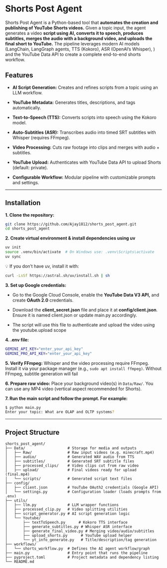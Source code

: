 # Shorts Post Agent

Shorts Post Agent is a Python-based tool that **automates the creation and publishing of YouTube Shorts videos.** Given a topic input, the agent generates a video **script using AI, converts it to speech, produces subtitles, merges the audio with a background video, and uploads the final short to YouTube.** The pipeline leverages modern AI models (LangChain, LangGraph agents, TTS (Kokoro), ASR (OpenAI’s Whisper), ) and the YouTube Data API to create a complete end-to-end shorts workflow.

## Features

- **AI Script Generation:** Creates and refines scripts from a topic using an LLM workflow.

- **YouTube Metadata:** Generates titles, descriptions, and tags automatically.

- **Text-to-Speech (TTS):** Converts scripts into speech using the Kokoro model.

- **Auto-Subtitles (ASR):** Transcribes audio into timed SRT subtitles with Whisper (requires FFmpeg).

- **Video Processing:** Cuts raw footage into clips and merges with audio + subtitles.

- **YouTube Upload:** Authenticates with YouTube Data API to upload Shorts (default: private).

- **Configurable Workflow:** Modular pipeline with customizable prompts and settings.

---

## Installation

**1. Clone the repository:**

```bash
git clone https://github.com/Ajay1812/shorts_post_agent.git
cd shorts_post_agent
```

**2. Create virtual environment & install dependencies using uv**

```bash
uv init
source .venv/bin/activate  # On Windows use: .venv\Scripts\activate
uv sync
```

💡 If you don’t have uv, install it with:

```bash
curl -LsSf https://astral.sh/uv/install.sh | sh
```

**3. Set up Google credentials:**

- Go to the Google Cloud Console, enable the **YouTube Data V3 API,** and create **OAuth 2.0** credentials.

- Download the **client_secret.json** file and place it at **config/client.json**. Ensure it is named client.json or update main.py accordingly.

- The script will use this file to authenticate and upload the video using the youtube.upload scope

**4. .env file:**

```bash
GEMINI_API_KEY="enter_your_api_key"
GEMINI_PRO_API_KEY="enter_your_api_key"
```

**5. Verify FFmpeg:**
Whisper and the video processing require FFmpeg. Install it via your package manager (e.g., `sudo apt install ffmpeg)`. Without FFmpeg, subtitle generation will fail

**6. Prepare raw video:**
Place your background video(s) in `Data/Raw/`. You can use any MP4 video (vertical aspect recommended for Shorts).

**7. Run the main script and follow the prompt. For example:**

```bash
$ python main.py
Enter your topic: What are OLAP and OLTP systems?
```

---

## Project Structure

```
shorts_post_agent/
├── Data/                   # Storage for media and outputs
│   ├── Raw/                # Raw input videos (e.g. minecraft.mp4)
│   ├── audio/              # Generated WAV audio from TTS
│   ├── subtitles/          # Generated SRT subtitle files
│   ├── processed_clips/    # Video clips cut from raw video
│   ├── upload/             # Final videos ready for upload (final.mp4)
│   └── scripts/            # Generated script text files
├── config/
│   ├── client.json         # YouTube OAuth2 credentials (Google API)
│   └── settings.py         # Configuration loader (loads prompts from .env)
├── utils/
│   ├── llm.py              # LLM wrapper functions
│   ├── processed_clip.py   # Video splitting utilities
│   ├── script_generator.py # AI script generation logic
│   └── Youtube/
│       ├── textToSpeech.py      # Kokoro TTS interface
│       ├── generate_subtitles.py # Whisper ASR interface
│       ├── generate_final_video.py # Merging video/audio/subtitles
│       ├── upload_shorts.py      # YouTube upload helper
│       └── yt_info_generate.py   # Title/description/tag generation
├── workflows/
│   └── shorts_workflow.py  # Defines the AI agent workflow/graph
├── main.py                 # Entry point that runs the pipeline
├── pyproject.toml          # Project metadata and dependency listing
└── README.md
```
